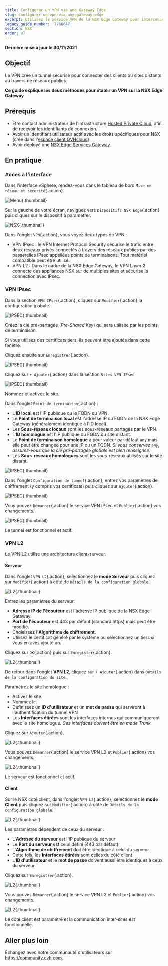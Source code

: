 ```yaml
---
title: Configurer un VPN via une Gateway Edge
slug: configurer-un-vpn-via-une-gateway-edge
excerpt: Utilisez le service VPN de la NSX Edge Gateway pour interconnecter des sites distants
legacy_guide_number: '7766647'
section: NSX
order: 07
---
```


**Dernière mise à jour le 30/11/2021**

## Objectif

Le VPN crée un tunnel securisé pour connecter des clients ou sites distants au travers de réseaux publics.

**Ce guide explique les deux méthodes pour établir un VPN sur la NSX Edge Gateway**

## Prérequis

- Être contact administrateur de l'infrastructure [Hosted Private Cloud](https://www.ovhcloud.com/fr/enterprise/products/hosted-private-cloud/), afin de recevoir les identifiants de connexion.
- Avoir un identifiant utilisateur actif avec les droits spécifiques pour NSX (créé dans l'[espace client OVHcloud](https://www.ovh.com/auth/?action=gotomanager&from=https://www.ovh.com/fr/&ovhSubsidiary=fr))
- Avoir déployé une [NSX Edge Services Gateway](https://docs.ovh.com/fr/private-cloud/comment-deployer-une-nsx-edge-gateway/)

## En pratique

### Accès à l'interface

Dans l'interface vSphere, rendez-vous dans le tableau de bord `Mise en réseau et sécurité`{.action}.

![Menu](images/en01dash.png){.thumbnail}

Sur la gauche de votre écran, naviguez vers `Dispositifs NSX Edge`{.action} puis cliquez sur le dispositif à paramétrer.

![NSX](images/en02nsx.png){.thumbnail}

Dans l'onglet `VPN`{.action}, vous voyez deux types de VPN :

- VPN IPsec : le VPN Internet Protocol Security sécurise le trafic entre deux réseaux privés connectés à travers des réseaux publics par des passerelles IPsec appellées points de terminaisons. Tout matériel compatible peut être utilisé.
- VPN L2 : Dans le cadre de la NSX Edge Gateway, le VPN Layer 2 connecte des appliances NSX sur de multiples sites et sécurise la connection avec IPsec.

### VPN IPsec

Dans la section `VPN IPsec`{.action}, cliquez sur `Modifier`{.action} la configuration globale.

![IPSEC](images/en03vpn.png){.thumbnail}

Créez la clé pré-partagée (*Pre-Shared Key*) qui sera utilisée par les points de terminaison.

Si vous utilisez des certificats tiers, ils peuvent être ajoutés dans cette fenêtre. 

Cliquez ensuite sur `Enregistrer`{.action}.

![IPSEC](images/en04global.png){.thumbnail}

Cliquez sur `+ Ajouter`{.action} dans la section `Sites VPN IPsec`.

![IPSEC](images/en04bisadd.png){.thumbnail}

Nommez et activez le site.

Dans l'onglet `Point de terminaison`{.action} :

- L'**ID local** est l'IP publique ou le FQDN du VPN.
- Le **Point de terminaison local** est l'adresse IP ou FQDN de la NSX Edge Gateway (généralement identique à l'ID local).
- Les **Sous-réseaux locaux** sont les sous-réseaux partagés par le VPN.
- L'**ID homologue** est l'IP publique ou FQDN du site distant.
- Le **Point de terminaison homologue** a pour valeur par défaut `any` mais elle peut être changée pour une IP ou un FQDN. *Si vous conservez `any`, assurez-vous que la clé pré-partagée globale est bien renseignée.*
- Les **Sous-réseaux homologues** sont les sous-réseaux utilisés sur le site distant.

![IPSEC](images/en05newipsec.png){.thumbnail}

Dans l'onglet `Configuration de tunnel`{.action}, entrez vos paramètres de chiffrement (y compris vos certificats) puis cliquez sur `Ajouter`{.action}.

![IPSEC](images/en06ipsectunnel.png){.thumbnail}

Vous pouvez `Démarrer`{.action} le service VPN IPsec et `Publier`{.action} vos changements.

![IPSEC](images/en07ipsecstart.png){.thumbnail}

Le tunnel est fonctionnel et actif.

### VPN L2

Le VPN L2 utilise une architecture client-serveur.

#### Serveur

Dans l'onglet `VPN L2`{.action}, selectionnez le **mode Serveur** puis cliquez sur `Modifier`{.action} à côté de `Détails de la configuration globale`.

![L2](images/en08l2.png){.thumbnail}

Entrez les paramètres du serveur:

- **Adresse IP de l'écouteur** est l'adresse IP publique de la NSX Edge Gateway.
- **Port de l'écouteur** est 443 par défaut (standard https) mais peut être modifié.
- Choisissez l'**Algorithme de chiffrement**.
- Utilisez le certificat généré par le système ou sélectionnez un tiers si vous en avez ajouté un.

Cliquez sur `OK`{.action} puis sur `Enregister`{.action}.

![L2](images/en09l2global.png){.thumbnail}

De retour dans l'onglet **VPN L2**, cliquez sur `+ Ajouter`{.action} dans `Détails de la configuration du site`.

Paramétrez le site homologue :

- Activez le site.
- Nommez le.
- Définissez un  **ID d'utilisateur** et un **mot de passe** qui serviront à l'authentification du tunnel VPN
- Les **Interfaces étirées** sont les interfaces internes qui communiqueront avec le site homologue. *Ces interfaces doivent être en mode Trunk.*

Cliquez sur `Ajouter`{.action}.

![L2](images/en10l2peer.png){.thumbnail}

Vous pouvez `Démarrer`{.action} le service VPN L2 et `Publier`{.action} vos changements.

![L2](images/en11l2pub.png){.thumbnail}

Le serveur est fonctionnel et actif.

#### Client

Sur le NSX coté client, dans l'onglet `VPN L2`{.action}, selectionnez le **mode Client** puis cliquez sur `Modifier`{.action} à côté de `Détails de la configuration globale`.

![L2](images/en12l2client.png){.thumbnail}

Les paramètres dépendent de ceux du serveur :

- L'**Adresse du serveur** est l'IP publique du serveur
- Le **Port du serveur** est celui défini (443 par défaut)
- L'**Algorithme de chiffrement** doit être identique à celui du serveur
- Cette fois, les **Interfaces étirées** sont celles du côté client
- L'**ID d'utilisateur** et le **mot de passe** doivent aussi être identiques à ceux du serveur.

Cliquez sur `Enregistrer`{.action}.

![L2](images/en13l2clientset.png){.thumbnail}

Vous pouvez `Démarrer`{.action} le service VPN L2 et `Publier`{.action} vos changements.

![L2](images/en14l2clientpub.png){.thumbnail}

Le côté client est paramétré et la communication inter-sites est fonctionnelle.

## Aller plus loin

Échangez avec notre communauté d'utilisateurs sur <https://community.ovh.com>.
